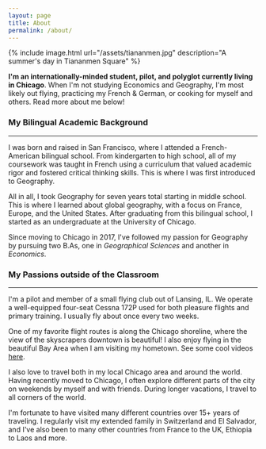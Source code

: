 ```yaml
---
layout: page
title: About
permalink: /about/
---
```

{% include image.html url="/assets/tiananmen.jpg" description="A summer's day in Tiananmen Square" %}

**I'm an internationally-minded student, pilot, and polyglot currently living in Chicago**. When I'm not studying Economics and Geography, I'm most likely out flying, practicing my French & German, or cooking for myself and others. Read more about me below! 

### My Bilingual Academic Background
----
I was born and raised in San Francisco, where I attended a French-American bilingual school. From kindergarten to high school, all of my coursework was taught in French using a curriculum that valued academic rigor and fostered critical thinking skills. This is where I was first introduced to Geography. 

All in all, I took Geography for seven years total starting in middle school. This is where I learned about global geography, with a focus on France, Europe, and the United States. After graduating from this bilingual school, I started as an undergraduate at the University of Chicago. 

Since moving to Chicago in 2017, I've followed my passion for Geography by pursuing two B.As, one in *Geographical Sciences* and another in *Economics*.

### My Passions outside of the Classroom
----

I'm a pilot and member of a small flying club out of Lansing, IL. We operate a well-equipped four-seat Cessna 172P used for both pleasure flights and primary training. I usually fly about once every two weeks. 

One of my favorite flight routes is along the Chicago shoreline, where the view of the skyscrapers downtown is beautiful! I also enjoy flying in the beautiful Bay Area when I am visiting my hometown. See some cool videos [here](../flying).

I also love to travel both in my local Chicago area and around the world. Having recently moved to Chicago, I often explore different parts of the city on weekends by myself and with friends. During longer vacations, I travel to all corners of the world.

I'm fortunate to have visited many different countries over 15+ years of traveling. I regularly visit my extended family in Switzerland and El Salvador, and I've also been to many other countries from France to the UK, Ethiopia to Laos and more. 
